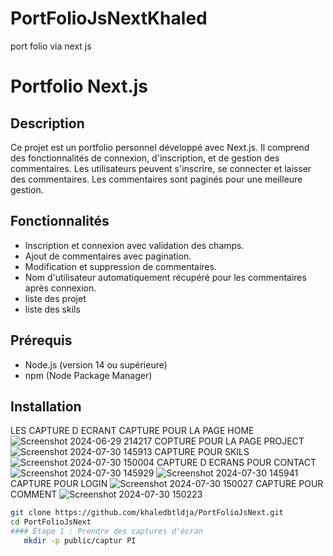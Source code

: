 # PortFolioJsNextKhaled
port folio via next js
# Portfolio Next.js

## Description

Ce projet est un portfolio personnel développé avec Next.js. Il comprend des fonctionnalités de connexion, d'inscription, et de gestion des commentaires. Les utilisateurs peuvent s'inscrire, se connecter et laisser des commentaires. Les commentaires sont paginés pour une meilleure gestion.

## Fonctionnalités

- Inscription et connexion avec validation des champs.
- Ajout de commentaires avec pagination.
- Modification et suppression de commentaires.
- Nom d'utilisateur automatiquement récupéré pour les commentaires après connexion.
- liste des projet
- liste des skils

## Prérequis

- Node.js (version 14 ou supérieure)
- npm (Node Package Manager)

## Installation

LES CAPTURE D ECRANT
CAPTURE POUR LA PAGE HOME
 ![Screenshot 2024-06-29 214217](https://github.com/user-attachments/assets/8d2a416e-6971-49ac-976e-51424a93983e)
COPTURE POUR LA PAGE PROJECT
![Screenshot 2024-07-30 145913](https://github.com/user-attachments/assets/826c5962-14ee-4390-ac4d-6481620a3b45)
CAPTURE POUR SKILS
![Screenshot 2024-07-30 150004](https://github.com/user-attachments/assets/bb4b9c46-bb59-453e-abfa-9f0abdf97c00)
CAPTURE D ECRANS POUR CONTACT
![Screenshot 2024-07-30 145929](https://github.com/user-attachments/assets/1f0c9982-1df5-4be7-a473-e990c47184bf)
![Screenshot 2024-07-30 145941](https://github.com/user-attachments/assets/a228cc07-16c9-4d67-8e00-634a0d280f69)
CAPTURE POUR LOGIN
![Screenshot 2024-07-30 150027](https://github.com/user-attachments/assets/f33f12d7-87c1-43a6-957a-9e7ef0f838b8)
CAPTURE POUR COMMENT
![Screenshot 2024-07-30 150223](https://github.com/user-attachments/assets/3a66c34a-e2a2-4710-890b-5559dd7339cb)







```bash
git clone https://github.com/khaledbtldja/PortFolioJsNext.git
cd PortFolioJsNext
#### Étape 1 : Prendre des captures d'écran
   mkdir -p public/captur PI
